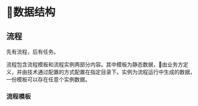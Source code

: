 # 数据结构

## 流程

先有流程，后有任务。

流程包含流程模板和流程实例两部分内容。其中模板为静态数据，由业务方定义，并由技术通过配置的方式配置在指定目录下。实例为流程运行中生成的数据，一份模板可以存在任意个实例数据。

### 流程模板

